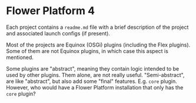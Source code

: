 # Flower Platform 4

Each project contains a ``readme.md`` file with a brief description of the project and associated launch configs (if present).

Most of the projects are Equinox (OSGi) plugins (including the Flex plugins). Some of them are not Equinox plugins, in which case this aspect is mentioned.

Some plugins are "abstract", meaning they contain logic intended to be used by other plugins. Them alone, are not really useful.
"Semi-abstract", are like "abstract", but also add some "final" features. E.g. ``core`` plugin. However, who would have a Flower Platform installation that only has the ``core`` plugin?
